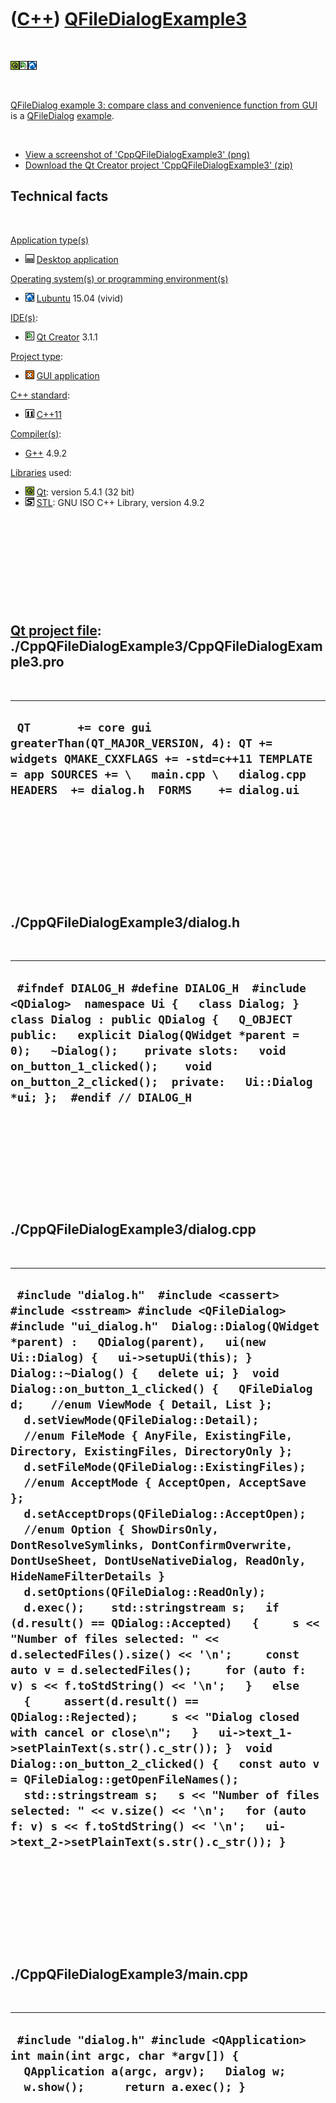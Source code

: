 
 

 

 

 

 

([C++](Cpp.md)) [QFileDialogExample3](CppQFileDialogExample3.md)
==================================================================

 

![Qt](PicQt.png)![Qt
Creator](PicQtCreator.png)![Lubuntu](PicLubuntu.png)

 

[QFileDialog example 3: compare class and convenience function from
GUI](CppQFileDialogExample3.md) is a [QFileDialog](CppQFileDialog.md)
[example](CppExample.md).

 

-   [View a screenshot of
    'CppQFileDialogExample3' (png)](CppQFileDialogExample3.png)
-   [Download the Qt Creator project
    'CppQFileDialogExample3' (zip)](CppQFileDialogExample3.zip)

Technical facts
---------------

 

[Application type(s)](CppApplication.md)

-   ![Desktop](PicDesktop.png) [Desktop
    application](CppDesktopApplication.md)

[Operating system(s) or programming environment(s)](CppOs.md)

-   ![Lubuntu](PicLubuntu.png) [Lubuntu](CppLubuntu.md) 15.04 (vivid)

[IDE(s)](CppIde.md):

-   ![Qt Creator](PicQtCreator.png) [Qt Creator](CppQtCreator.md) 3.1.1

[Project type](CppQtProjectType.md):

-   ![GUI](PicGui.png) [GUI application](CppGuiApplication.md)

[C++ standard](CppStandard.md):

-   ![C++11](PicCpp11.png) [C++11](Cpp11.md)

[Compiler(s)](CppCompiler.md):

-   [G++](CppGpp.md) 4.9.2

[Libraries](CppLibrary.md) used:

-   ![Qt](PicQt.png) [Qt](CppQt.md): version 5.4.1 (32 bit)
-   ![STL](PicStl.png) [STL](CppStl.md): GNU ISO C++ Library, version
    4.9.2

 

 

 

 

 

[Qt project file](CppQtProjectFile.md): ./CppQFileDialogExample3/CppQFileDialogExample3.pro
--------------------------------------------------------------------------------------------

 

  ---------------------------------------------------------------------------------------------------------------------------------------------------------------------------------------------------------
  ` QT       += core gui greaterThan(QT_MAJOR_VERSION, 4): QT += widgets QMAKE_CXXFLAGS += -std=c++11 TEMPLATE = app SOURCES += \   main.cpp \   dialog.cpp  HEADERS  += dialog.h  FORMS    += dialog.ui`
  ---------------------------------------------------------------------------------------------------------------------------------------------------------------------------------------------------------

 

 

 

 

 

./CppQFileDialogExample3/dialog.h
---------------------------------

 

  ------------------------------------------------------------------------------------------------------------------------------------------------------------------------------------------------------------------------------------------------------------------------------------------------------------------------------------------
  ` #ifndef DIALOG_H #define DIALOG_H  #include <QDialog>  namespace Ui {   class Dialog; }  class Dialog : public QDialog {   Q_OBJECT    public:   explicit Dialog(QWidget *parent = 0);   ~Dialog();    private slots:   void on_button_1_clicked();    void on_button_2_clicked();  private:   Ui::Dialog *ui; };  #endif // DIALOG_H`
  ------------------------------------------------------------------------------------------------------------------------------------------------------------------------------------------------------------------------------------------------------------------------------------------------------------------------------------------

 

 

 

 

 

./CppQFileDialogExample3/dialog.cpp
-----------------------------------

 

  -------------------------------------------------------------------------------------------------------------------------------------------------------------------------------------------------------------------------------------------------------------------------------------------------------------------------------------------------------------------------------------------------------------------------------------------------------------------------------------------------------------------------------------------------------------------------------------------------------------------------------------------------------------------------------------------------------------------------------------------------------------------------------------------------------------------------------------------------------------------------------------------------------------------------------------------------------------------------------------------------------------------------------------------------------------------------------------------------------------------------------------------------------------------------------------------------------------------------------------------------------------------------------------------------------------------------------------------------------------------------------------------------------------------------------------------------------------------------------------------------------------
  ` #include "dialog.h"  #include <cassert> #include <sstream> #include <QFileDialog>  #include "ui_dialog.h"  Dialog::Dialog(QWidget *parent) :   QDialog(parent),   ui(new Ui::Dialog) {   ui->setupUi(this); }  Dialog::~Dialog() {   delete ui; }  void Dialog::on_button_1_clicked() {   QFileDialog d;    //enum ViewMode { Detail, List };   d.setViewMode(QFileDialog::Detail);    //enum FileMode { AnyFile, ExistingFile, Directory, ExistingFiles, DirectoryOnly };   d.setFileMode(QFileDialog::ExistingFiles);    //enum AcceptMode { AcceptOpen, AcceptSave };   d.setAcceptDrops(QFileDialog::AcceptOpen);    //enum Option { ShowDirsOnly, DontResolveSymlinks, DontConfirmOverwrite, DontUseSheet, DontUseNativeDialog, ReadOnly, HideNameFilterDetails }   d.setOptions(QFileDialog::ReadOnly);    d.exec();    std::stringstream s;   if (d.result() == QDialog::Accepted)   {     s << "Number of files selected: " << d.selectedFiles().size() << '\n';     const auto v = d.selectedFiles();     for (auto f: v) s << f.toStdString() << '\n';   }   else   {     assert(d.result() == QDialog::Rejected);     s << "Dialog closed with cancel or close\n";   }   ui->text_1->setPlainText(s.str().c_str()); }  void Dialog::on_button_2_clicked() {   const auto v = QFileDialog::getOpenFileNames();    std::stringstream s;   s << "Number of files selected: " << v.size() << '\n';   for (auto f: v) s << f.toStdString() << '\n';   ui->text_2->setPlainText(s.str().c_str()); }`
  -------------------------------------------------------------------------------------------------------------------------------------------------------------------------------------------------------------------------------------------------------------------------------------------------------------------------------------------------------------------------------------------------------------------------------------------------------------------------------------------------------------------------------------------------------------------------------------------------------------------------------------------------------------------------------------------------------------------------------------------------------------------------------------------------------------------------------------------------------------------------------------------------------------------------------------------------------------------------------------------------------------------------------------------------------------------------------------------------------------------------------------------------------------------------------------------------------------------------------------------------------------------------------------------------------------------------------------------------------------------------------------------------------------------------------------------------------------------------------------------------------------

 

 

 

 

 

./CppQFileDialogExample3/main.cpp
---------------------------------

 

  ------------------------------------------------------------------------------------------------------------------------------------------------------------------
  ` #include "dialog.h" #include <QApplication>  int main(int argc, char *argv[]) {   QApplication a(argc, argv);   Dialog w;   w.show();      return a.exec(); }`
  ------------------------------------------------------------------------------------------------------------------------------------------------------------------

 

 

 

 

 

 

